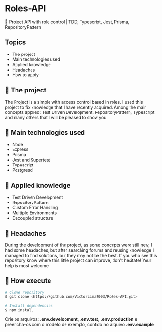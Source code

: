 # Roles-API
🎯 Project API with role control | TDD, Typescript, Jest, Prisma, RepositoryPattern

## Topics

- The project
- Main technologies used
- Applied knowledge
- Headaches
- How to apply

## 🎉 The project

The Project is a simple with access control based in roles. I used this project to fix knowledge that I have recently acquired. Among the main concepts applied: Test Driven Development, RepositoryPattern, Typescript and many others that I will be pleased to show you

## 🥊 Main technologies used

- Node
- Express
- Prisma
- Jest and Supertest
- Typescript
- Postgresql

## 📌 Applied knowledge

- Test Driven Development
- RepositoryPattern
- Custom Error Handling
- Multiple Environments
- Decoupled structure

## 🤕 Headaches

During the development of the project, as some concepts were still new, I had some headaches, but after searching forums and reusing knowledge I managed to find solutions, but they may not be the best. If you who see this repository know where this little project can improve, don't hesitate! Your help is most welcome.

## 📜 How execute

```bash
# Clone repository
$ git clone <https://github.com/VictorLima2003/Roles-API.git>

# Install dependencies
$ npm install
```
Crie os arquivos: __.env.development__, __.env.test__, __.env.production__ e preencha-os com o modelo de exemplo, contido no arquivo __.env.example__

